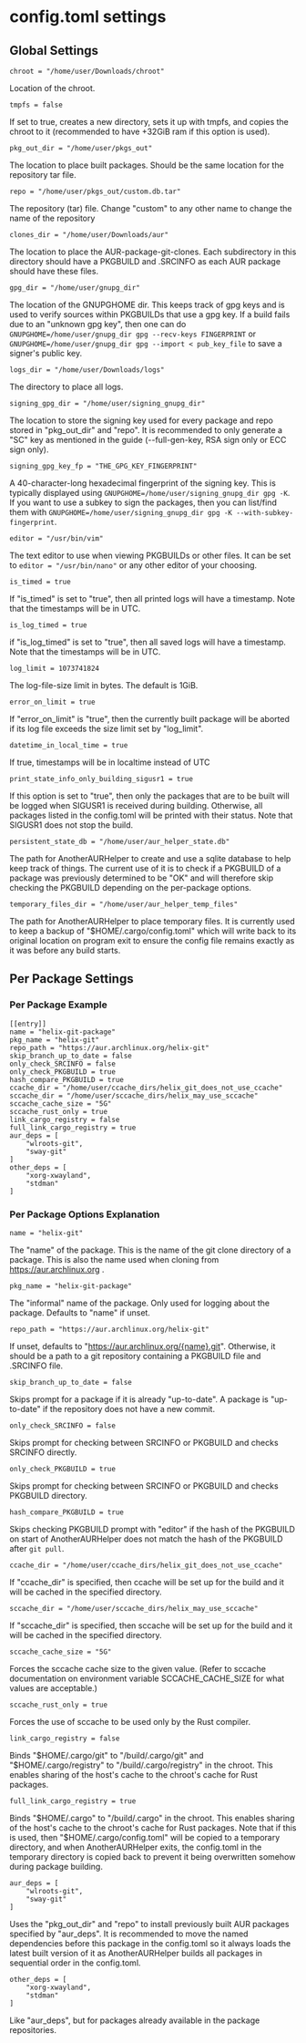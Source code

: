 # config.toml settings

## Global Settings

    chroot = "/home/user/Downloads/chroot"

Location of the chroot.

    tmpfs = false

If set to true, creates a new directory, sets it up with tmpfs, and copies the
chroot to it (recommended to have +32GiB ram if this option is used).

    pkg_out_dir = "/home/user/pkgs_out"

The location to place built packages. Should be the same location for the
repository tar file.

    repo = "/home/user/pkgs_out/custom.db.tar"

The repository (tar) file. Change "custom" to any other name to change the name
of the repository

    clones_dir = "/home/user/Downloads/aur"

The location to place the AUR-package-git-clones. Each subdirectory in this
directory should have a PKGBUILD and .SRCINFO as each AUR package should have
these files.

    gpg_dir = "/home/user/gnupg_dir"

The location of the GNUPGHOME dir. This keeps track of gpg keys and is used to
verify sources within PKGBUILDs that use a gpg key. If a build fails due to an
"unknown gpg key", then one can do `GNUPGHOME=/home/user/gnupg_dir gpg
--recv-keys FINGERPRINT` or `GNUPGHOME=/home/user/gnupg_dir gpg --import <
pub_key_file` to save a signer's public key.

    logs_dir = "/home/user/Downloads/logs"

The directory to place all logs.

    signing_gpg_dir = "/home/user/signing_gnupg_dir"

The location to store the signing key used for every package and repo stored in
"pkg\_out\_dir" and "repo". It is recommended to only generate a "SC" key as
mentioned in the guide (--full-gen-key, RSA sign only or ECC sign only).

    signing_gpg_key_fp = "THE_GPG_KEY_FINGERPRINT"

A 40-character-long hexadecimal fingerprint of the signing key. This is
typically displayed using `GNUPGHOME=/home/user/signing_gnupg_dir gpg -K`. If
you want to use a subkey to sign the packages, then you can list/find them with
`GNUPGHOME=/home/user/signing_gnupg_dir gpg -K --with-subkey-fingerprint`.

    editor = "/usr/bin/vim"

The text editor to use when viewing PKGBUILDs or other files. It can be set to
`editor = "/usr/bin/nano"` or any other editor of your choosing.

    is_timed = true

If "is\_timed" is set to "true", then all printed logs will have a timestamp.
Note that the timestamps will be in UTC.

    is_log_timed = true

if "is\_log\_timed" is set to "true", then all saved logs will have a timestamp.
Note that the timestamps will be in UTC.

    log_limit = 1073741824

The log-file-size limit in bytes. The default is 1GiB.

    error_on_limit = true

If "error\_on\_limit" is "true", then the currently built package will be
aborted if its log file exceeds the size limit set by "log\_limit".

    datetime_in_local_time = true

If true, timestamps will be in localtime instead of UTC

    print_state_info_only_building_sigusr1 = true

If this option is set to "true", then only the packages that are to be built
will be logged when SIGUSR1 is received during building. Otherwise, all packages
listed in the config.toml will be printed with their status. Note that SIGUSR1
does not stop the build.

    persistent_state_db = "/home/user/aur_helper_state.db"

The path for AnotherAURHelper to create and use a sqlite database to help keep
track of things. The current use of it is to check if a PKGBUILD of a package
was previously determined to be "OK" and will therefore skip checking the
PKGBUILD depending on the per-package options.

    temporary_files_dir = "/home/user/aur_helper_temp_files"

The path for AnotherAURHelper to place temporary files. It is currently used to
keep a backup of "$HOME/.cargo/config.toml" which will write back to its
original location on program exit to ensure the config file remains exactly as
it was before any build starts.

## Per Package Settings

### Per Package Example

    [[entry]]
    name = "helix-git-package"
    pkg_name = "helix-git"
    repo_path = "https://aur.archlinux.org/helix-git"
    skip_branch_up_to_date = false
    only_check_SRCINFO = false
    only_check_PKGBUILD = true
    hash_compare_PKGBUILD = true
    ccache_dir = "/home/user/ccache_dirs/helix_git_does_not_use_ccache"
    sccache_dir = "/home/user/sccache_dirs/helix_may_use_sccache"
    sccache_cache_size = "5G"
    sccache_rust_only = true
    link_cargo_registry = false
    full_link_cargo_registry = true
    aur_deps = [
        "wlroots-git",
        "sway-git"
    ]
    other_deps = [
        "xorg-xwayland",
        "stdman"
    ]

### Per Package Options Explanation

    name = "helix-git"

The "name" of the package. This is the name of the git clone directory of a
package. This is also the name used when cloning from https://aur.archlinux.org
.

    pkg_name = "helix-git-package"

The "informal" name of the package. Only used for logging about the package.
Defaults to "name" if unset.

    repo_path = "https://aur.archlinux.org/helix-git"

If unset, defaults to "https://aur.archlinux.org/{name}.git". Otherwise, it
should be a path to a git repository containing a PKGBUILD file and .SRCINFO
file.

    skip_branch_up_to_date = false

Skips prompt for a package if it is already "up-to-date". A package is
"up-to-date" if the repository does not have a new commit.

    only_check_SRCINFO = false

Skips prompt for checking between SRCINFO or PKGBUILD and checks SRCINFO
directly.

    only_check_PKGBUILD = true

Skips prompt for checking between SRCINFO or PKGBUILD and checks PKGBUILD
directory.

    hash_compare_PKGBUILD = true

Skips checking PKGBUILD prompt with "editor" if the hash of the PKGBUILD on
start of AnotherAURHelper does not match the hash of the PKGBUILD after
`git pull`.

    ccache_dir = "/home/user/ccache_dirs/helix_git_does_not_use_ccache"

If "ccache\_dir" is specified, then ccache will be set up for the build and it
will be cached in the specified directory.

    sccache_dir = "/home/user/sccache_dirs/helix_may_use_sccache"

If "sccache\_dir" is specified, then sccache will be set up for the build and it
will be cached in the specified directory.

    sccache_cache_size = "5G"

Forces the sccache cache size to the given value. (Refer to sccache
documentation on environment variable SCCACHE\_CACHE\_SIZE for what values are
acceptable.)

    sccache_rust_only = true

Forces the use of sccache to be used only by the Rust compiler.

    link_cargo_registry = false

Binds "$HOME/.cargo/git" to "/build/.cargo/git" and "$HOME/.cargo/registry" to
"/build/.cargo/registry" in the chroot. This enables sharing of the host's cache
to the chroot's cache for Rust packages.

    full_link_cargo_registry = true

Binds "$HOME/.cargo" to "/build/.cargo" in the chroot. This enables sharing of
the host's cache to the chroot's cache for Rust packages. Note that if this is
used, then "$HOME/.cargo/config.toml" will be copied to a temporary directory,
and when AnotherAURHelper exits, the config.toml in the temporary directory is
copied back to prevent it being overwritten somehow during package building.

    aur_deps = [
        "wlroots-git",
        "sway-git"
    ]

Uses the "pkg\_out\_dir" and "repo" to install previously built AUR packages
specified by "aur\_deps". It is recommended to move the named dependencies
before this package in the config.toml so it always loads the latest built
version of it as AnotherAURHelper builds all packages in sequential order in
the config.toml.

    other_deps = [
        "xorg-xwayland",
        "stdman"
    ]

Like "aur\_deps", but for packages already available in the package
repositories.
